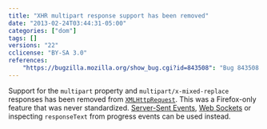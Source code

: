 ```yaml
---
title: "XHR multipart response support has been removed"
date: "2013-02-24T03:44:31-05:00"
categories: ["dom"]
tags: []
versions: "22"
cclicense: "BY-SA 3.0"
references:
    "https://bugzilla.mozilla.org/show_bug.cgi?id=843508": "Bug 843508 – Remove support for multipart XHR responses"
---
```

Support for the `multipart` property and `multipart/x-mixed-replace` responses has been removed from [`XMLHttpRequest`](https://developer.mozilla.org/en-US/docs/Web/API/XMLHttpRequest). This was a Firefox-only feature that was never standardized. [Server-Sent Events](https://developer.mozilla.org/en-US/docs/Server-sent_events), [Web Sockets](https://developer.mozilla.org/en-US/docs/WebSockets) or inspecting `responseText` from progress events can be used instead.

